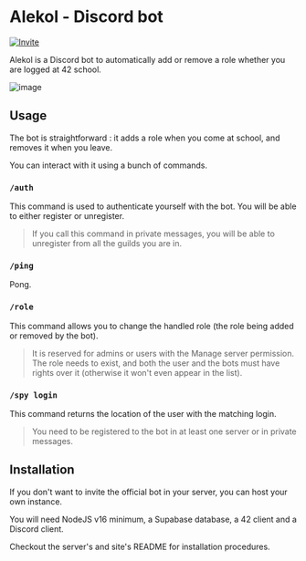 # Alekol - Discord bot

[![Invite](https://img.shields.io/badge/Alekol-Invite-red?style=social&logo=discord)](https://example.org)

Alekol is a Discord bot to automatically add or remove a role whether you are logged at 42 school.

![image](https://user-images.githubusercontent.com/76964081/163008574-42fdb83b-082a-4c3f-9572-27dbb4ad9842.png)

## Usage

The bot is straightforward : it adds a role when you come at school, and removes it when you leave.

You can interact with it using a bunch of commands.

### `/auth`

This command is used to authenticate yourself with the bot. You will be able to either register or unregister.

> If you call this command in private messages, you will be able to unregister from all the guilds you are in.

### `/ping`

Pong.

### `/role`

This command allows you to change the handled role (the role being added or removed by the bot).

> It is reserved for admins or users with the Manage server permission.
> The role needs to exist, and both the user and the bots must have rights over it (otherwise it won't even appear in the list).

### `/spy login`

This command returns the location of the user with the matching login.

> You need to be registered to the bot in at least one server or in private messages.

## Installation

If you don't want to invite the official bot in your server, you can host your own instance.

You will need NodeJS v16 minimum, a Supabase database, a 42 client and a Discord client.

Checkout the server's and site's README for installation procedures.
